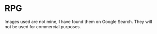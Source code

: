 # RPG
Images used are not mine, I have found them on Google Search. 
They will not be used for commercial purposes.